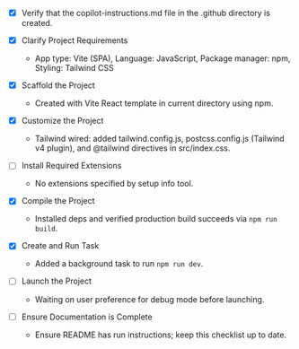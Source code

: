 <!-- Use this file to provide workspace-specific custom instructions to Copilot. For more details, visit https://code.visualstudio.com/docs/copilot/copilot-customization#_use-a-githubcopilotinstructionsmd-file -->
- [x] Verify that the copilot-instructions.md file in the .github directory is created.

- [x] Clarify Project Requirements
	- App type: Vite (SPA), Language: JavaScript, Package manager: npm, Styling: Tailwind CSS

- [x] Scaffold the Project
	- Created with Vite React template in current directory using npm.

- [x] Customize the Project
	- Tailwind wired: added tailwind.config.js, postcss.config.js (Tailwind v4 plugin), and @tailwind directives in src/index.css.

- [ ] Install Required Extensions
	- No extensions specified by setup info tool.

- [x] Compile the Project
	- Installed deps and verified production build succeeds via `npm run build`.

- [x] Create and Run Task
	- Added a background task to run `npm run dev`.

- [ ] Launch the Project
	- Waiting on user preference for debug mode before launching.

- [ ] Ensure Documentation is Complete
	- Ensure README has run instructions; keep this checklist up to date.
